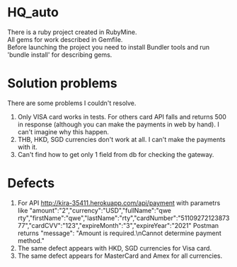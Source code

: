 # HQ_auto
There is a ruby project created in RubyMine.<br>
All gems for work described in Gemfile.<br>
Before launching the project you need to install Bundler tools and run 'bundle install' for describing gems.

# Solution problems
There are some problems I couldn't resolve.<br>
1. Only VISA card works in tests. For others card API falls and returns 500 in response (although you can make the payments in web by hand). I can't imagine why this happen.<br>
2. THB, HKD, SGD currencies don't work at all. I can't make the payments with it.<br>
3. Can't find how to get only 1 field from db for checking the gateway.

# Defects
1. For API http://kira-35411.herokuapp.com/api/payment with parametrs like \"amount\":\"2\",\"currency\":\"USD\",\"fullName\":\"qwe rty\",\"firstName\":\"qwe\",\"lastName\":\"rty\",\"cardNumber\":\"5110927212387377\",\"cardCVV\":\"123\",\"expireMonth\":\"3\",\"expireYear\":\"2021\"
Postman returns "message": "Amount is required.\nCannot determine payment method."
2. The same defect appears with HKD, SGD currencies for Visa card.
3. The same defect appears for MasterCard and Amex for all currencies.
